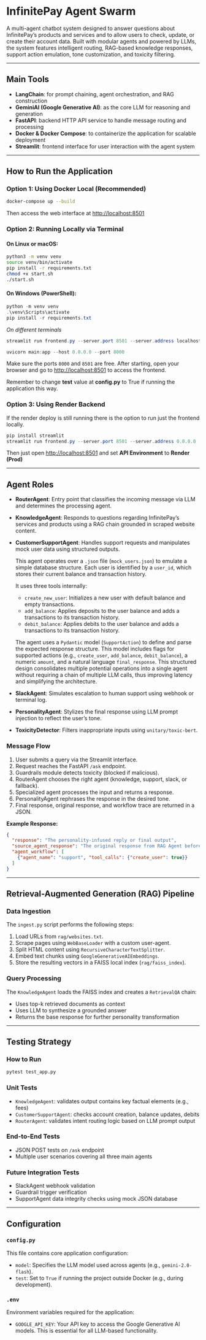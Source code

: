 # InfinitePay Agent Swarm

A multi-agent chatbot system designed to answer questions about InfinitePay’s products and services and to allow users to check, update, or create their account data. Built with modular agents and powered by LLMs, the system features intelligent routing, RAG-based knowledge responses, support action emulation, tone customization, and toxicity filtering.

---

## Main Tools

* **LangChain**: for prompt chaining, agent orchestration, and RAG construction
* **GeminiAI (Google Generative AI)**: as the core LLM for reasoning and generation
* **FastAPI**: backend HTTP API service to handle message routing and processing
* **Docker & Docker Compose**: to containerize the application for scalable deployment
* **Streamlit**: frontend interface for user interaction with the agent system

---

## How to Run the Application

### Option 1: Using Docker Local (Recommended)

```bash
docker-compose up --build
```

Then access the web interface at [http://localhost:8501](http://localhost:8501)

### Option 2: Running Locally via Terminal

#### On Linux or macOS:

```bash
python3 -m venv venv
source venv/bin/activate
pip install -r requirements.txt
chmod +x start.sh
./start.sh
```

#### On Windows (PowerShell):

```powershell
python -m venv venv
.\venv\Scripts\activate
pip install -r requirements.txt
```
*On different terminals*
```powershell
streamlit run frontend.py --server.port 8501 --server.address localhost
```
```powershell
uvicorn main:app --host 0.0.0.0 --port 8000
```

Make sure the ports `8000` and `8501` are free. After starting, open your browser and go to [http://localhost:8501](http://localhost:8501) to access the frontend.

Remember to change **test** value at **config.py** to True if running the application this way.

### Option 3: Using Render Backend

If the render deploy is still running there is the option to run just the frontend locally.

```powershell
pip install streamlit
streamlit run frontend.py --server.port 8501 --server.address 0.0.0.0
```

Then just open [http://localhost:8501](http://localhost:8501) and set **API Environment** to **Render (Prod)**

---

## Agent Roles

* **RouterAgent**: Entry point that classifies the incoming message via LLM and determines the processing agent.

* **KnowledgeAgent**: Responds to questions regarding InfinitePay’s services and products using a RAG chain grounded in scraped website content.

* **CustomerSupportAgent**: Handles support requests and manipulates mock user data using structured outputs.

  This agent operates over a `.json` file (`mock_users.json`) to emulate a simple database structure. Each user is identified by a `user_id`, which stores their current balance and transaction history.

  It uses three tools internally:

  * `create_new_user`: Initializes a new user with default balance and empty transactions.
  * `add_balance`: Applies deposits to the user balance and adds a transactions to its transaction history.
  * `debit_balance`: Applies debits to the user balance and adds a transactions to its transaction history.

  The agent uses a `Pydantic` model (`SupportAction`) to define and parse the expected response structure. This model includes flags for supported actions (e.g., `create_user`, `add_balance`, `debit_balance`), a numeric `amount`, and a natural language `final_response`. This structured design consolidates multiple potential operations into a single agent without requiring a chain of multiple LLM calls, thus improving latency and simplifying the architecture.

* **SlackAgent**: Simulates escalation to human support using webhook or terminal log.

* **PersonalityAgent**: Stylizes the final response using LLM prompt injection to reflect the user’s tone.

* **ToxicityDetector**: Filters inappropriate inputs using `unitary/toxic-bert`.

### Message Flow

1. User submits a query via the Streamlit interface.
2. Request reaches the FastAPI `/ask` endpoint.
3. Guardrails module detects toxicity (blocked if malicious).
4. RouterAgent chooses the right agent (knowledge, support, slack, or fallback).
5. Specialized agent processes the input and returns a response.
6. PersonalityAgent rephrases the response in the desired tone.
7. Final response, original response, and workflow trace are returned in a JSON.

**Example Response:**

```json
{
  "response": "The personality-infused reply or final output",
  "source_agent_response": "The original response from RAG Agent before personality was applied.",
  "agent_workflow": [
    {"agent_name": "support", "tool_calls": {"create_user": true}}
  ]
}
```

---

## Retrieval-Augmented Generation (RAG) Pipeline

### Data Ingestion

The `ingest.py` script performs the following steps:

1. Load URLs from `rag/websites.txt`.
2. Scrape pages using `WebBaseLoader` with a custom user-agent.
3. Split HTML content using `RecursiveCharacterTextSplitter`.
4. Embed text chunks using `GoogleGenerativeAIEmbeddings`.
5. Store the resulting vectors in a FAISS local index (`rag/faiss_index`).

### Query Processing

The `KnowledgeAgent` loads the FAISS index and creates a `RetrievalQA` chain:

* Uses top-k retrieved documents as context
* Uses LLM to synthesize a grounded answer
* Returns the base response for further personality transformation

---

## Testing Strategy

### How to Run

```bash
pytest test_app.py
```

### Unit Tests

* `KnowledgeAgent`: validates output contains key factual elements (e.g., fees)
* `CustomerSupportAgent`: checks account creation, balance updates, debits
* `RouterAgent`: validates intent routing logic based on LLM prompt output

### End-to-End Tests

* JSON POST tests on `/ask` endpoint
* Multiple user scenarios covering all three main agents

### Future Integration Tests

* SlackAgent webhook validation
* Guardrail trigger verification
* SupportAgent data integrity checks using mock JSON database

---

## Configuration

### `config.py`

This file contains core application configuration:

* `model`: Specifies the LLM model used across agents (e.g., `gemini-2.0-flash`).
* `test`: Set to `True` if running the project outside Docker (e.g., during development).

### `.env`

Environment variables required for the application:

* `GOOGLE_API_KEY`: Your API key to access the Google Generative AI models. This is essential for all LLM-based functionality.

